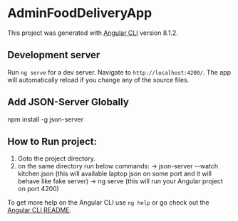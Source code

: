 # AdminFoodDeliveryApp

This project was generated with [Angular CLI](https://github.com/angular/angular-cli) version 8.1.2.

## Development server

Run `ng serve` for a dev server. Navigate to `http://localhost:4200/`. The app will automatically reload if you change any of the source files.

## Add JSON-Server Globally 
 
npm install -g json-server

## How to Run project:

1. Goto the project directory. 
2. on the same directory run below commands:
   -> json-server --watch kitchen.json  (this will available laptop json on some port and it will behave like fake server)
   -> ng serve  (this will run your Angular project on port 4200)


To get more help on the Angular CLI use `ng help` or go check out the [Angular CLI README](https://github.com/angular/angular-cli/blob/master/README.md).
